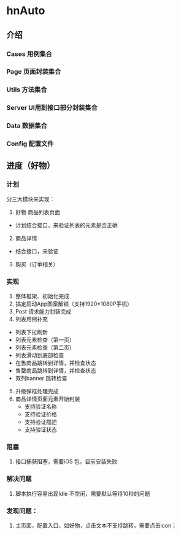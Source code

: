 # hnAuto

## 介绍

### Cases 用例集合

### Page 页面封装集合

### Utils 方法集合

### Server UI用到接口部分封装集合

### Data 数据集合

### Config 配置文件

## 进度（好物）

### 计划
分三大模块来实现：
1. 好物 商品列表页面
  - 计划结合接口，来验证列表的元素是否正确
2. 商品详情
  - 结合接口，来验证
3. 购买（订单相关）

### 实现
1. 整体框架、初始化完成
2. 搞定启动App图案解锁（支持1920*1080P手机）
3. Post 请求能力封装完成
4. 列表用例补充
 - 列表下拉刷新
 - 列表元素检查（第一页）
 - 列表元素检查（第二页）
 - 列表滑动到底部检查
 - 在售商品跳转到详情，并检查状态
 - 售罄商品跳转到详情，并检查状态
 - 双列banner 跳转检查
5. 升级弹框处理完成
6. 商品详情页面元素开始封装
    - 支持验证名称
    - 支持验证价格
    - 支持验证描述
    - 支持验证状态
### 阻塞
1. 接口捕获阻塞，需要iOS 包，目前安装失败

### 解决问题
1. 脚本执行容易出现Idle 不空闲，需要默认等待10秒的问题

### 发现问题：
1. 主页面，配置入口，如好物，点击文本不支持跳转，需要点击icon；
